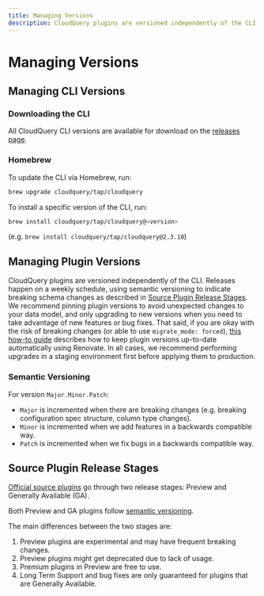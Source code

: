 ```yaml
---
title: Managing Versions
description: CloudQuery plugins are versioned independently of the CLI. Releases happen on a weekly schedule, using semantic versioning to indicate breaking schema changes.
---
```


# Managing Versions

## Managing CLI Versions

### Downloading the CLI

All CloudQuery CLI versions are available for download on the [releases page](https://github.com/cloudquery/cloudquery/releases?q=cli-&expanded=true).

### Homebrew

To update the CLI via Homebrew, run:

```bash
brew upgrade cloudquery/tap/cloudquery
```

To install a specific version of the CLI, run:

```bash
brew install cloudquery/tap/cloudquery@<version>
``` 

(e.g. `brew install cloudquery/tap/cloudquery@2.3.10`)

## Managing Plugin Versions

CloudQuery plugins are versioned independently of the CLI. Releases happen on a weekly schedule, using semantic versioning to indicate breaking schema changes as described in [Source Plugin Release Stages](#source-plugin-release-stages). We recommend pinning plugin versions to avoid unexpected changes to your data model, and only upgrading to new versions when you need to take advantage of new features or bug fixes. That said, if you are okay with the risk of breaking changes (or able to use `migrate_mode: forced`), [this how-to guide](/how-to-guides/update-plugins-using-renovate) describes how to keep plugin versions up-to-date automatically using Renovate. In all cases, we recommend performing upgrades in a staging environment first before applying them to production.

### Semantic Versioning

For version `Major.Minor.Patch`:

- `Major` is incremented when there are breaking changes (e.g. breaking configuration spec structure, column type changes).
- `Minor` is incremented when we add features in a backwards compatible way.
- `Patch` is incremented when we fix bugs in a backwards compatible way.

## Source Plugin Release Stages

[Official source plugins](https://hub.cloudquery.io/plugins/source?authors=official) go through two release stages: Preview and Generally Available (GA).

Both Preview and GA plugins follow [semantic versioning](#semantic-versioning).

The main differences between the two stages are:

1. Preview plugins are experimental and may have frequent breaking changes.
2. Preview plugins might get deprecated due to lack of usage.
3. Premium plugins in Preview are free to use.
4. Long Term Support and bug fixes are only guaranteed for plugins that are Generally Available.
